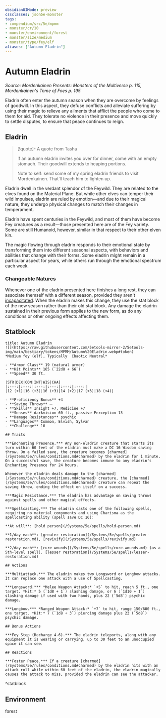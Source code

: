 ```yaml
---
obsidianUIMode: preview
cssclasses: json5e-monster
tags:
- compendium/src/5e/mpmm
- monster/cr/10
- monster/environment/forest
- monster/size/medium
- monster/type/fey/elf
aliases: ["Autumn Eladrin"]
---
```

# Autumn Eladrin
*Source: Mordenkainen Presents: Monsters of the Multiverse p. 115, Mordenkainen's Tome of Foes p. 195*  

Eladrin often enter the autumn season when they are overcome by feelings of goodwill. In this aspect, they defuse conflicts and alleviate suffering by using their magic to relieve any ailments that afflict the people who come to them for aid. They tolerate no violence in their presence and move quickly to settle disputes, to ensure that peace continues to reign.

## Eladrin

> [!quote]- A quote from Tasha  
> 
> If an autumn eladrin invites you over for dinner, come with an empty stomach. Their goodwill extends to heaping portions.
> 
> Note to self: send some of my spring eladrin friends to visit Mordenkainen. That'll teach him to lighten up.

Eladrin dwell in the verdant splendor of the Feywild. They are related to the elves found on the Material Plane. But while other elves can temper their wild impulses, eladrin are ruled by emotion—and due to their magical nature, they undergo physical changes to match their changes in temperament.

Eladrin have spent centuries in the Feywild, and most of them have become Fey creatures as a result—those presented here are of the Fey variety. Some are still Humanoid, however, similar in that respect to their other elven kin.

The magic flowing through eladrin responds to their emotional state by transforming them into different seasonal aspects, with behaviors and abilities that change with their forms. Some eladrin might remain in a particular aspect for years, while others run through the emotional spectrum each week.

### Changeable Natures

Whenever one of the eladrin presented here finishes a long rest, they can associate themself with a different season, provided they aren't [incapacitated](/Systems/5e/rules/conditions.md#incapacitated). When the eladrin makes this change, they use the stat block of the new season rather than their old stat block. Any damage the eladrin sustained in their previous form applies to the new form, as do any conditions or other ongoing effects affecting them.

## Statblock

```ad-statblock
title: Autumn Eladrin
![](https://raw.githubusercontent.com/5etools-mirror-2/5etools-img/main/bestiary/tokens/MPMM/Autumn%20Eladrin.webp#token)
*Medium fey (elf), Typically  Chaotic Neutral*

- **Armor Class** 19 (natural armor)
- **Hit Points** 165 (`22d8 + 66`)
- **Speed** 30 ft.

|STR|DEX|CON|INT|WIS|CHA|
|:---:|:---:|:---:|:---:|:---:|:---:|
|12 (+1)|16 (+3)|16 (+3)|14 (+2)|17 (+3)|18 (+4)|

- **Proficiency Bonus** +4
- **Saving Throws** ⏤
- **Skills** Insight +7, Medicine +7
- **Senses** darkvision 60 ft., passive Perception 13
- **Damage Resistances** psychic
- **Languages** Common, Elvish, Sylvan
- **Challenge** 10

## Traits

***Enchanting Presence.*** Any non-eladrin creature that starts its turn within 60 feet of the eladrin must make a DC 16 Wisdom saving throw. On a failed save, the creature becomes [charmed](/Systems/5e/rules/conditions.md#charmed) by the eladrin for 1 minute. On a successful save, the creature becomes immune to any eladrin's Enchanting Presence for 24 hours.

Whenever the eladrin deals damage to the [charmed](/Systems/5e/rules/conditions.md#charmed) creature, the [charmed](/Systems/5e/rules/conditions.md#charmed) creature can repeat the saving throw, ending the effect on itself on a success.

***Magic Resistance.*** The eladrin has advantage on saving throws against spells and other magical effects.

***Spellcasting.*** The eladrin casts one of the following spells, requiring no material components and using Charisma as the spellcasting ability (spell save DC 16):

**At will**: [hold person](/Systems/5e/spells/hold-person.md)

**1/day each**: [greater restoration](/Systems/5e/spells/greater-restoration.md), [revivify](/Systems/5e/spells/revivify.md)

**2/day each**: [cure wounds](/Systems/5e/spells/cure-wounds.md) (as a 5th-level spell), [lesser restoration](/Systems/5e/spells/lesser-restoration.md)

## Actions

***Multiattack.*** The eladrin makes two Longsword or Longbow attacks. It can replace one attack with a use of Spellcasting.

***Longsword.*** *Melee Weapon Attack:* `+5` to hit, reach 5 ft., one target. *Hit:* 5 (`1d8 + 1`) slashing damage, or 6 (`1d10 + 1`) slashing damage if used with two hands, plus 22 (`5d8`) psychic damage.

***Longbow.*** *Ranged Weapon Attack:* `+7` to hit, range 150/600 ft., one target. *Hit:* 7 (`1d8 + 3`) piercing damage plus 22 (`5d8`) psychic damage.

## Bonus Actions

***Fey Step (Recharge 4-6).*** The eladrin teleports, along with any equipment it is wearing or carrying, up to 30 feet to an unoccupied space it can see.

## Reactions

***Foster Peace.*** If a creature [charmed](/Systems/5e/rules/conditions.md#charmed) by the eladrin hits with an attack roll while within 60 feet of the eladrin, the eladrin magically causes the attack to miss, provided the eladrin can see the attacker.
```
^statblock

## Environment

forest